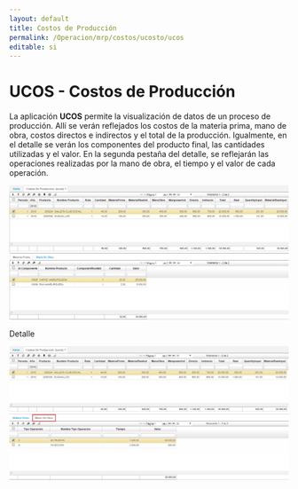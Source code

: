 ```yaml
---
layout: default
title: Costos de Producción
permalink: /Operacion/mrp/costos/ucosto/ucos
editable: si
---
```


# UCOS - Costos de Producción

La aplicación **UCOS** permite la visualización de datos de un proceso de producción. Allí se verán reflejados los costos de la materia prima, mano de obra, costos directos e indirectos y el total de la producción. Igualmente, en el detalle se verán los componentes del producto final, las cantidades utilizadas y el valor. En la segunda pestaña del detalle, se reflejarán las operaciones realizadas por la mano de obra, el tiempo y el valor de cada operación.

![](ucos.png)

Detalle  

![](ucos1.png)
